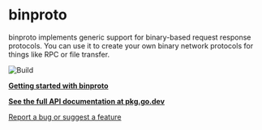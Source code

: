 # binproto

binproto implements generic support for binary-based request response protocols. You can use it to create your own binary network protocols for things like RPC or file transfer.

![Build](https://github.com/onur1/binproto/actions/workflows/main.yml/badge.svg)

[**Getting started with binproto**](https://onurgunduz.com/binproto)

[**See the full API documentation at pkg.go.dev**](https://pkg.go.dev/github.com/onur1/binproto)

[Report a bug or suggest a feature](https://github.com/onur1/binproto/issues)

